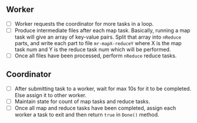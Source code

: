 ## Worker 
- [ ] Worker requests the coordinator for more tasks in a loop.
- [ ] Produce intermediate files after each map task. Basically, running a map task will give an array of key-value pairs. Split that array into `nReduce` parts, and write each part to file `mr-mapX-reduceY` where X is the map task num and Y is the reduce task num which will be performed.
- [ ] Once all files have been processed, perform `nReduce` reduce tasks.

## Coordinator
- [ ] After submitting task to a worker, wait for max 10s for it to be completed. Else assign it to other worker.
- [ ] Maintain state for count of map tasks and reduce tasks.
- [ ] Once all map and reduce tasks have been completed, assign each worker a task to exit and then return `true` in `Done()` method.